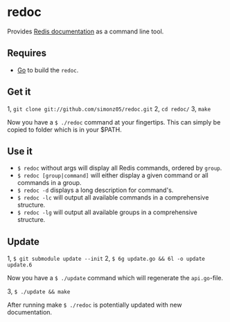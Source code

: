 # redoc

Provides [Redis documentation](http://redis.io/documentation) as a command line tool. 

## Requires 

* [Go](http://golang.org/doc/install.html) to build the `redoc`.

## Get it

1, `git clone git://github.com/simonz05/redoc.git`
2, `cd redoc/`
3, `make`

Now you have a `$ ./redoc` command at your fingertips. This can simply be copied
to folder which is in your $PATH.

## Use it

* `$ redoc` without args will display all Redis commands, ordered by `group`.
* `$ redoc [group|command]` will either display a given command or all commands
  in a group.
* `$ redoc -d` displays a long description for command's.
* `$ redoc -lc` will output all available commands in a comprehensive structure.
* `$ redoc -lg` will output all available groups in a comprehensive structure.

## Update

1, `$ git submodule update --init`
2, `$ 6g update.go && 6l -o update update.6`

Now you have a `$ ./update` command which will regenerate the `api.go`-file.

3, `$ ./update && make`

After running make `$ ./redoc` is potentially updated with new documentation.
